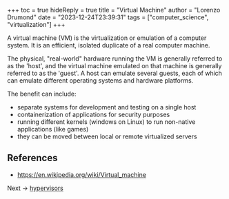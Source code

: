 +++
toc = true
hideReply = true
title = "Virtual Machine"
author = "Lorenzo Drumond"
date = "2023-12-24T23:39:31"
tags = ["computer_science",  "virtualization"]
+++



A virtual machine (VM) is the virtualization or emulation of a computer system.
It is an efficient, isolated duplicate of a real computer machine.

The physical, "real-world" hardware running the VM is generally referred to as
the 'host', and the virtual machine emulated on that machine is generally
referred to as the 'guest'. A host can emulate several guests, each of which
can emulate different operating systems and hardware platforms.

The benefit can include:
- separate systems for development and testing on a single host
- containerization of applications for security purposes
- running different kernels (windows on Linux) to run non-native applications (like games)
- they can be moved between local or remote virtualized servers

## References
- https://en.wikipedia.org/wiki/Virtual_machine

Next -> [hypervisors](/wiki/hypervisors/)
